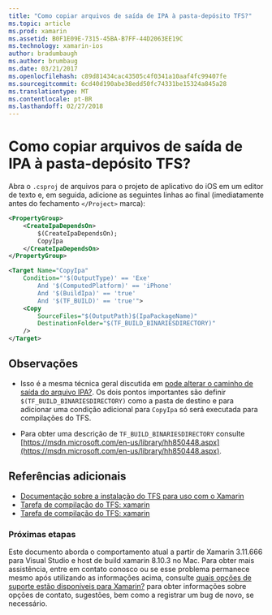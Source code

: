 ```yaml
---
title: "Como copiar arquivos de saída de IPA à pasta-depósito TFS?"
ms.topic: article
ms.prod: xamarin
ms.assetid: B0F1E09E-7315-45BA-B7FF-44D2063EE19C
ms.technology: xamarin-ios
author: bradumbaugh
ms.author: brumbaug
ms.date: 03/21/2017
ms.openlocfilehash: c89d81434cac43505c4f0341a10aaf4fc99407fe
ms.sourcegitcommit: 6cd40d190abe38edd50fc74331be15324a845a28
ms.translationtype: MT
ms.contentlocale: pt-BR
ms.lasthandoff: 02/27/2018
---
```

# <a name="how-can-i-copy-ipa-output-files-to-the-tfs-drop-folder"></a>Como copiar arquivos de saída de IPA à pasta-depósito TFS?

Abra o `.csproj` de arquivos para o projeto de aplicativo do iOS em um editor de texto e, em seguida, adicione as seguintes linhas ao final (imediatamente antes do fechamento `</Project>` marca):

```xml
<PropertyGroup>
    <CreateIpaDependsOn>
        $(CreateIpaDependsOn);
        CopyIpa
    </CreateIpaDependsOn>
</PropertyGroup>

<Target Name="CopyIpa"
    Condition="'$(OutputType)' == 'Exe'
        And '$(ComputedPlatform)' == 'iPhone'
        And '$(BuildIpa)' == 'true'
        And '$(TF_BUILD)' == 'true'">
    <Copy
        SourceFiles="$(OutputPath)$(IpaPackageName)"
        DestinationFolder="$(TF_BUILD_BINARIESDIRECTORY)"
    />
</Target>
```

## <a name="notes"></a>Observações

-   Isso é a mesma técnica geral discutida em [pode alterar o caminho de saída do arquivo IPA?](~/ios/troubleshooting/questions/ipa-output-path.md). Os dois pontos importantes são definir `$(TF_BUILD_BINARIESDIRECTORY)` como a pasta de destino e para adicionar uma condição adicional para `CopyIpa` só será executada para compilações do TFS.

-   Para obter uma descrição de `TF_BUILD_BINARIESDIRECTORY` consulte [https://msdn.microsoft.com/en-us/library/hh850448.aspx](https://msdn.microsoft.com/en-us/library/hh850448.aspx).

## <a name="additional-references"></a>Referências adicionais

- [Documentação sobre a instalação do TFS para uso com o Xamarin](https://docs.microsoft.com/vsts/tfvc/overview)
- [Tarefa de compilação do TFS: xamarin](https://docs.microsoft.com/en-us/vsts/build-release/tasks/build/xamarin-android)
- [Tarefa de compilação do TFS: xamarin](https://docs.microsoft.com/en-us/vsts/build-release/tasks/build/xamarin-ios)

### <a name="next-steps"></a>Próximas etapas
Este documento aborda o comportamento atual a partir de Xamarin 3.11.666 para Visual Studio e host de build xamarin 8.10.3 no Mac. Para obter mais assistência, entre em contato conosco ou se esse problema permanece mesmo após utilizando as informações acima, consulte [quais opções de suporte estão disponíveis para Xamarin?](~/cross-platform/troubleshooting/support-options.md) para obter informações sobre opções de contato, sugestões, bem como a registrar um bug de novo, se necessário. 



